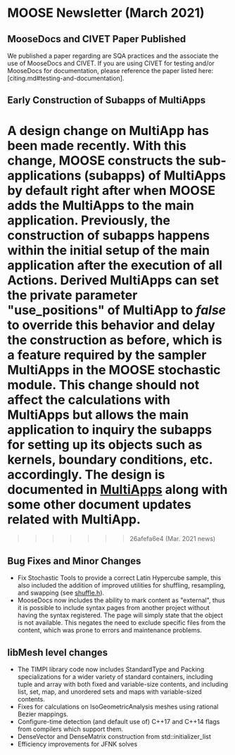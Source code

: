 # MOOSE Newsletter (March 2021)


## MooseDocs and CIVET Paper Published

We published a paper regarding are SQA practices and the associate the use of MooseDocs and CIVET.
If you are using CIVET for testing and/or MooseDocs for documentation, please reference the
paper listed here: [citing.md#testing-and-documentation].

## Early Construction of Subapps of MultiApps

A design change on MultiApp has been made recently. With this change, MOOSE constructs
the sub-applications (subapps) of MultiApps by default right after when MOOSE adds the
MultiApps to the main application. Previously, the construction of subapps happens
within the initial setup of the main application after the execution of all Actions.
Derived MultiApps can set the private parameter "use_positions" of MultiApp to *false*
to override this behavior and delay the construction as before, which is a feature
required by the sampler MultiApps in the MOOSE stochastic module. This change should
not affect the calculations with MultiApps but allows the main application to inquiry
the subapps for setting up its objects such as kernels, boundary conditions, etc.
accordingly. The design is documented in [MultiApps](syntax/MultiApps/index.md) along
with some other document updates related with MultiApp.
=======
>>>>>>> 26afefa6e4 (Mar. 2021 news)

## Bug Fixes and Minor Changes

- Fix Stochastic Tools to provide a correct Latin Hypercube sample, this also included the addition
  of improved utilities for shuffling, resampling, and swapping (see [shuffle.h](https://github.com/idaholab/moose/blob/next/framework/include/utils/Shuffle.h)).
- MooseDocs now includes the ability to mark content as "external", thus it is possible to include
  syntax pages from another project without having the syntax registered. The page will simply state
  that the object is not available. This negates the need to exclude specific files from the content,
  which was prone to errors and maintenance problems.

## libMesh level changes

- The TIMPI library code now includes StandardType and Packing
  specializations for a wider variety of standard containers,
  including tuple and array with both fixed and variable-size
  contents, and including list, set, map, and unordered sets and maps
  with variable-sized contents.
- Fixes for calculations on IsoGeometricAnalysis meshes using rational
  Bezier mappings.
- Configure-time detection (and default use of) C++17 and C++14
  flags from compilers which support them.
- DenseVector and DenseMatrix construction from std::initializer\_list
- Efficiency improvements for JFNK solves
